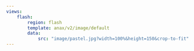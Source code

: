 ```yaml
---
views:
    flash:
        region: flash
        template: anax/v2/image/default
        data:
            src: "image/pastel.jpg?width=100%&height=150&crop-to-fit"
---
```

